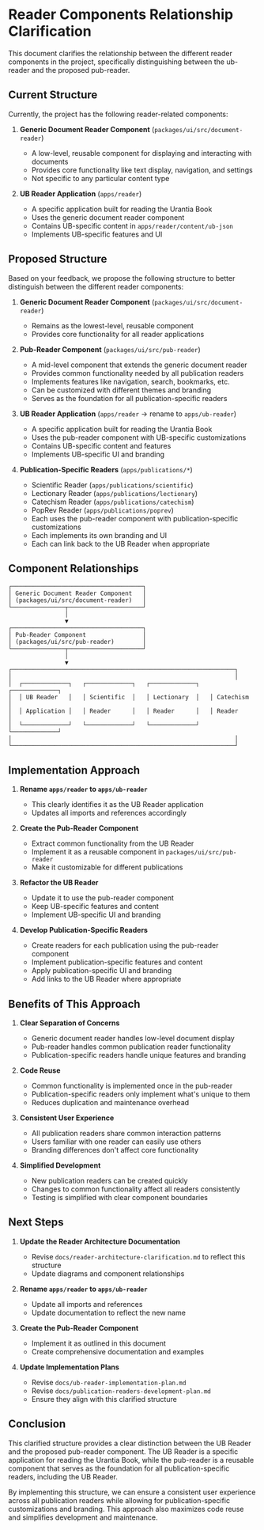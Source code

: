 # Reader Components Relationship Clarification

This document clarifies the relationship between the different reader components in the project, specifically distinguishing between the ub-reader and the proposed pub-reader.

## Current Structure

Currently, the project has the following reader-related components:

1. **Generic Document Reader Component** (`packages/ui/src/document-reader`)

   - A low-level, reusable component for displaying and interacting with documents
   - Provides core functionality like text display, navigation, and settings
   - Not specific to any particular content type

2. **UB Reader Application** (`apps/reader`)
   - A specific application built for reading the Urantia Book
   - Uses the generic document reader component
   - Contains UB-specific content in `apps/reader/content/ub-json`
   - Implements UB-specific features and UI

## Proposed Structure

Based on your feedback, we propose the following structure to better distinguish between the different reader components:

1. **Generic Document Reader Component** (`packages/ui/src/document-reader`)

   - Remains as the lowest-level, reusable component
   - Provides core functionality for all reader applications

2. **Pub-Reader Component** (`packages/ui/src/pub-reader`)

   - A mid-level component that extends the generic document reader
   - Provides common functionality needed by all publication readers
   - Implements features like navigation, search, bookmarks, etc.
   - Can be customized with different themes and branding
   - Serves as the foundation for all publication-specific readers

3. **UB Reader Application** (`apps/reader` → rename to `apps/ub-reader`)

   - A specific application built for reading the Urantia Book
   - Uses the pub-reader component with UB-specific customizations
   - Contains UB-specific content and features
   - Implements UB-specific UI and branding

4. **Publication-Specific Readers** (`apps/publications/*`)
   - Scientific Reader (`apps/publications/scientific`)
   - Lectionary Reader (`apps/publications/lectionary`)
   - Catechism Reader (`apps/publications/catechism`)
   - PopRev Reader (`apps/publications/poprev`)
   - Each uses the pub-reader component with publication-specific customizations
   - Each implements its own branding and UI
   - Each can link back to the UB Reader when appropriate

## Component Relationships

```
┌─────────────────────────────────────┐
│ Generic Document Reader Component   │
│ (packages/ui/src/document-reader)   │
└───────────────┬─────────────────────┘
                │
                ▼
┌─────────────────────────────────────┐
│ Pub-Reader Component                │
│ (packages/ui/src/pub-reader)        │
└───────────────┬─────────────────────┘
                │
                ▼
┌───────────────────────────────────────────────────────────────┐
│                                                               │
│  ┌─────────────┐   ┌─────────────┐   ┌─────────────┐   ┌─────────────┐
│  │ UB Reader   │   │ Scientific  │   │ Lectionary  │   │ Catechism   │
│  │ Application │   │ Reader      │   │ Reader      │   │ Reader      │
│  └─────────────┘   └─────────────┘   └─────────────┘   └─────────────┘
│                                                               │
└───────────────────────────────────────────────────────────────┘
```

## Implementation Approach

1. **Rename `apps/reader` to `apps/ub-reader`**

   - This clearly identifies it as the UB Reader application
   - Updates all imports and references accordingly

2. **Create the Pub-Reader Component**

   - Extract common functionality from the UB Reader
   - Implement it as a reusable component in `packages/ui/src/pub-reader`
   - Make it customizable for different publications

3. **Refactor the UB Reader**

   - Update it to use the pub-reader component
   - Keep UB-specific features and content
   - Implement UB-specific UI and branding

4. **Develop Publication-Specific Readers**
   - Create readers for each publication using the pub-reader component
   - Implement publication-specific features and content
   - Apply publication-specific UI and branding
   - Add links to the UB Reader where appropriate

## Benefits of This Approach

1. **Clear Separation of Concerns**

   - Generic document reader handles low-level document display
   - Pub-reader handles common publication reader functionality
   - Publication-specific readers handle unique features and branding

2. **Code Reuse**

   - Common functionality is implemented once in the pub-reader
   - Publication-specific readers only implement what's unique to them
   - Reduces duplication and maintenance overhead

3. **Consistent User Experience**

   - All publication readers share common interaction patterns
   - Users familiar with one reader can easily use others
   - Branding differences don't affect core functionality

4. **Simplified Development**
   - New publication readers can be created quickly
   - Changes to common functionality affect all readers consistently
   - Testing is simplified with clear component boundaries

## Next Steps

1. **Update the Reader Architecture Documentation**

   - Revise `docs/reader-architecture-clarification.md` to reflect this structure
   - Update diagrams and component relationships

2. **Rename `apps/reader` to `apps/ub-reader`**

   - Update all imports and references
   - Update documentation to reflect the new name

3. **Create the Pub-Reader Component**

   - Implement it as outlined in this document
   - Create comprehensive documentation and examples

4. **Update Implementation Plans**
   - Revise `docs/ub-reader-implementation-plan.md`
   - Revise `docs/publication-readers-development-plan.md`
   - Ensure they align with this clarified structure

## Conclusion

This clarified structure provides a clear distinction between the UB Reader and the proposed pub-reader component. The UB Reader is a specific application for reading the Urantia Book, while the pub-reader is a reusable component that serves as the foundation for all publication-specific readers, including the UB Reader.

By implementing this structure, we can ensure a consistent user experience across all publication readers while allowing for publication-specific customizations and branding. This approach also maximizes code reuse and simplifies development and maintenance.
